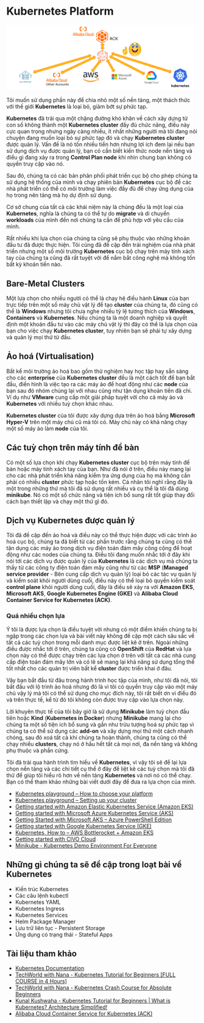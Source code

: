 # Kubernetes Platform

![Alibaba Cloud Container Service for Kubernetes (ACK)](Image/../../../Image/Alibaba-Cloud-ACK.png)

Tôi muốn sử dụng phần này để chia nhỏ một số nền tảng, một thách thức với thế giới **Kubernetes** là loại bỏ, giảm bớt sự phức tạp.

**Kubernetes** đã trải qua một chặng đường khó khăn về cách xây dựng từ con số không thành một **Kubernetes cluster** đầy đủ chức năng, điều này cực quan trọng nhưng ngày càng nhiều, ít nhất những người mà tôi đang nói chuyện đang muốn loại bỏ sự phức tạp đó và chạy **Kubernetes cluster** được quản lý. Vấn đề là nó tốn nhiều tiền hơn nhưng lợi ích đem lại nếu bạn sử dụng dịch vụ được quản lý, bạn có cần biết kiến thức node nền tảng và điều gì đang xảy ra trong **Control Plan node** khi nhìn chung bạn không có quyền truy cập vào nó.

Sau đó, chúng ta có các bản phân phối phát triển cục bộ cho phép chúng ta sử dụng hệ thống của mình và chạy phiên bản **Kubernetes** cục bộ để các nhà phát triển có thể có môi trường làm việc đầy đủ để chạy ứng dụng của họ trong nên tảng mà họ dự định sử dụng.

Cơ sở chung của tất cả các khái niệm này là chúng đều là một loại của **Kubernetes**, nghĩa là chúng ta có thể tự do **migrate** và di chuyển **workloads** của mình đến nơi chúng ta cần để phù hợp với yêu cầu của mình.

Rất nhiều khi lựa chọn của chúng ta cũng sẽ phụ thuộc vào những khoản đầu tư đã được thực hiện. Tôi cũng đã đề cập đến trải nghiệm của nhà phát triển nhưng một số môi trường **Kubernetes** cục bộ chạy trên máy tính xách tay của chúng ta cũng đã rất tuyệt vời để nắm bắt công nghệ mà không tốn bất kỳ khoản tiền nào.

## Bare-Metal Clusters

Một lựa chọn cho nhiều người có thể là chạy hệ điều hành **Linux** của bạn trực tiếp trên một số máy chủ vật lý để tạo **cluster** của chúng ta, đó cũng có thể là **Windows** nhưng tôi chưa nghe nhiều tỷ lệ tương thích của **Windows**, **Containers** và **Kubernetes**. Nếu chúng ta là một doanh nghiệp và quyết định một khoản đầu tư vào các máy chủ vật lý thì đây có thể là lựa chọn của bạn cho việc chạy **Kubernetes cluster**, tuy nhiên bạn sẽ phải tự xây dựng và quản lý mọi thứ từ đầu.

## Ảo hoá (Virtualisation)

Bất kể môi trường ảo hoá bao gồm thử nghiệm hay học tập hay sẵn sàng cho các **enterprise** của **Kubernetes cluster** đều là một cách tốt để bạn bắt đầu, điển hình là việc tạo ra các máy ảo để hoạt động như các **node** của bạn sau đó nhóm chúng lại với nhau cũng như tận dụng khoản tiền đã chi. Ví dụ như **VMware** cung cấp một giải pháp tuyệt vời cho cả máy ảo và **Kubernetes** với nhiều tuỳ chọn khác nhau. 

**Kubernetes cluster** của tôi được xây dựng dựa trên ảo hoá bằng **Microsoft Hyper-V** trên một máy chủ cũ mà tôi có. Máy chủ này có khả năng chạy một số máy ảo làm **node** của tôi.

## Các tuỳ chọn trên máy tính để bàn

Có một số lựa chọn khi chạy **Kubernetes cluster** cục bộ trên máy tính để bàn hoặc máy tính xách tay của bạn. Như đã nói ở trên, điều này mang lại cho các nhà phát triển khả năng kiểm tra ứng dụng của họ mà không cần phải có nhiều **cluster** phức tạp hoặc tốn kém. Cá nhân tôi nghĩ rằng đây là một trong những thứ mà tôi đã sử dụng rất nhiều và cụ thể là tôi đã dùng **minikube**. Nó có một số chức năng và tiện ích bổ sung rất tốt giúp thay đổi cách bạn thiết lập và chạy một thứ gì đó.

## Dịch vụ Kubernetes được quản lý

Tôi đã đề cập đến ảo hoá và điều này có thể thực hiện được với các trình ảo hoá cục bộ, chúng ta đã biết từ các phần trước rằng chúng ta cũng có thể tận dụng các máy ảo trong dịch vụ điện toán đám mây công cộng để hoạt động như các nodes của chúng ta. Điều tôi đang muốn nhắc tới ở đây khi nói tới các dịch vụ được quản lý của **Kubernetes** là các dịch vụ mà chúng ta thấy từ các công ty điện toán đám mây cũng như từ các **MSP** (**Managed service provider** - Bên cung cấp dịch vụ quản lý) loại bỏ các tác vụ quản lý và kiểm soát khỏi người dùng cuối, điều này có thể loại bỏ quyền kiểm soát **control plane** khỏi người dùng cuối, đây là điều sẽ xảy ra với **Amazon EKS**, **Microsoft AKS**, **Google Kubernetes Engine (GKE)** và **Alibaba Cloud Container Service for Kubernetes (ACK)**.

### Quá nhiều chọn lựa

Ý tôi là được lựa chọn là điều tuyệt vời nhưng có một điểm khiến chúng ta bị ngập trong các chọn lựa và bài viết này không đề cập một cách sâu sắc về tất cả các tuỳ chọn trong mỗi danh mục được liệt kê ở trên. Ngoài những điều được nhắc tới ở trên, chúng ta cũng có **OpenShift** của **RedHat** và lựa chọn này có thể được chạy trên các lựa chọn ở trên với tất cả các nhà cung cấp điện toán đám mây lớn và có lẽ sẽ mang lại khả năng sử dụng tổng thể tốt nhất cho các quản trị viên bất kể **cluster** được triển khai ở đâu.

Vậy bạn bắt đầu từ đâu trong hành trình học tập của mình, như tôi đã nói, tôi bắt đầu với lộ trình ảo hoá nhưng đó là vì tôi có quyền truy cập vào một máy chủ vậy lý mà tôi có thể sử dụng cho mục đích này, tôi rất biết ơn vì điều đó và trên thực tế, kể từ đó tôi không còn được truy cập vào lựa chọn này.

Lời khuyên thực tế của tôi bây giờ là sử dụng **Minikube** làm tuỳ chọn đầu tiên hoặc **Kind** (**Kubernetes in Docker**) nhưng **Minikube** mang lại cho chúng ta một số tiện ích bổ sung và gần như trừu tượng hoá sự phức tạp vì chúng ta có thể sử dụng các **add-on** và xây dựng mọi thứ một cách nhanh chóng, sau đó xoá tất cả khi chúng ta hoàn thành, chúng ta cũng có thể chạy nhiều **clusters**, chạy nó ở hầu hết tất cả mọi nơi, đa nền tảng và không phụ thuộc và phần cứng. 

Tôi đã trài qua hành trình tìm hiểu về **Kubernetes**, vì vậy tôi sẽ để lại lựa chọn nền tảng và các chi tiết cụ thể ở đây để liệt kê các tuỳ chọn mà tôi đã thử để giúp tôi hiểu rõ hơn về nền tảng **Kubernetes** và nơi nó có thể chạy. Bạn có thể tham khảo những bài viết dưới đây để đưa ra lựa chọn của mình.

- [Kubernetes playground – How to choose your platform](https://vzilla.co.uk/vzilla-blog/building-the-home-lab-kubernetes-playground-part-1)
- [Kubernetes playground – Setting up your cluster](https://vzilla.co.uk/vzilla-blog/building-the-home-lab-kubernetes-playground-part-2)
- [Getting started with Amazon Elastic Kubernetes Service (Amazon EKS)](https://vzilla.co.uk/vzilla-blog/getting-started-with-amazon-elastic-kubernetes-service-amazon-eks)
- [Getting started with Microsoft Azure Kubernetes Service (AKS)](https://vzilla.co.uk/vzilla-blog/getting-started-with-microsoft-azure-kubernetes-service-aks)
- [Getting Started with Microsoft AKS – Azure PowerShell Edition](https://vzilla.co.uk/vzilla-blog/getting-started-with-microsoft-aks-azure-powershell-edition)
- [Getting started with Google Kubernetes Service (GKE)](https://vzilla.co.uk/vzilla-blog/getting-started-with-google-kubernetes-service-gke)
- [Kubernetes, How to – AWS Bottlerocket + Amazon EKS](https://vzilla.co.uk/vzilla-blog/kubernetes-how-to-aws-bottlerocket-amazon-eks)
- [Getting started with CIVO Cloud](https://vzilla.co.uk/vzilla-blog/getting-started-with-civo-cloud)
- [Minikube - Kubernetes Demo Environment For Everyone](https://vzilla.co.uk/vzilla-blog/project_pace-kasten-k10-demo-environment-for-everyone)

## Những gì chúng ta sẽ đề cập trong loạt bài về Kubernetes

- Kiến trúc Kubernetes
- Các câu lệnh kubectl 
- Kubernetes YAML
- Kubernetes Ingress
- Kubernetes Services
- Helm Package Manager
- Lưu trữ liên tục - Persistent Storage
- Ứng dụng có trạng thái - Stateful Apps

## Tài liệu tham khảo

- [Kubernetes Documentation](https://kubernetes.io/docs/home/)
- [TechWorld with Nana - Kubernetes Tutorial for Beginners [FULL COURSE in 4 Hours]](https://www.youtube.com/watch?v=X48VuDVv0do)
- [TechWorld with Nana - Kubernetes Crash Course for Absolute Beginners](https://www.youtube.com/watch?v=s_o8dwzRlu4)
- [Kunal Kushwaha - Kubernetes Tutorial for Beginners | What is Kubernetes? Architecture Simplified!](https://www.youtube.com/watch?v=KVBON1lA9N8)
- [Alibaba Cloud Container Service for Kubernetes (ACK)](https://www.alibabacloud.com/product/kubernetes)

